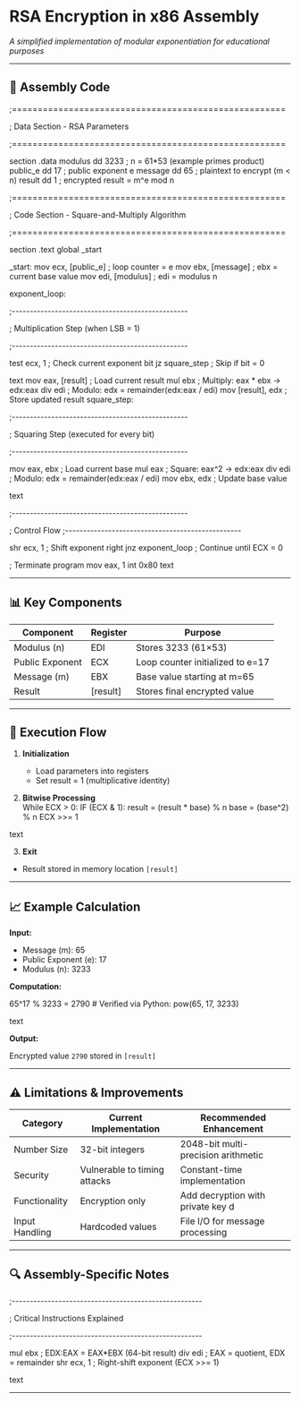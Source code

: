 # RSA Encryption in x86 Assembly  
*A simplified implementation of modular exponentiation for educational purposes*  

---

## 📝 Assembly Code  
;=====================================================

; Data Section - RSA Parameters

;=====================================================

section .data
modulus dd 3233 ; n = 61*53 (example primes product)
public_e dd 17 ; public exponent e
message dd 65 ; plaintext to encrypt (m < n)
result dd 1 ; encrypted result = m^e mod n

;=====================================================

; Code Section - Square-and-Multiply Algorithm

;=====================================================

section .text
global _start

_start:
mov ecx, [public_e] ; loop counter = e
mov ebx, [message] ; ebx = current base value
mov edi, [modulus] ; edi = modulus n

exponent_loop:

;-------------------------------------------------

; Multiplication Step (when LSB = 1)

;-------------------------------------------------

test ecx, 1 ; Check current exponent bit
jz square_step ; Skip if bit = 0

text
mov eax, [result]       ; Load current result
mul ebx                 ; Multiply: eax * ebx → edx:eax
div edi                 ; Modulo: edx = remainder(edx:eax / edi)
mov [result], edx       ; Store updated result
square_step:

;-------------------------------------------------

; Squaring Step (executed for every bit)

;-------------------------------------------------

mov eax, ebx ; Load current base
mul eax ; Square: eax^2 → edx:eax
div edi ; Modulo: edx = remainder(edx:eax / edi)
mov ebx, edx ; Update base value

text

;-------------------------------------------------

; Control Flow
;-------------------------------------------------


shr ecx, 1              ; Shift exponent right
jnz exponent_loop       ; Continue until ECX = 0

; Terminate program
mov eax, 1
int 0x80
text


---


## 📊 Key Components  


| Component       | Register | Purpose                             |
|-----------------|----------|-------------------------------------|
| Modulus (n)     | EDI      | Stores 3233 (61×53)                 |
| Public Exponent | ECX      | Loop counter initialized to e=17    |
| Message (m)     | EBX      | Base value starting at m=65         |
| Result          | [result] | Stores final encrypted value        |


---


## 🚀 Execution Flow  
1. **Initialization**  
   - Load parameters into registers  
   - Set result = 1 (multiplicative identity)
     

2. **Bitwise Processing**  
While ECX > 0:
IF (ECX & 1):
result = (result * base) % n
base = (base^2) % n
ECX >>= 1


text


3. **Exit**  
- Result stored in memory location `[result]`  


---


## 📈 Example Calculation  
**Input:**  
- Message (m): 65  
- Public Exponent (e): 17  
- Modulus (n): 3233  


**Computation:**  

65^17 % 3233 = 2790 # Verified via Python: pow(65, 17, 3233)


text


**Output:**  

Encrypted value `2790` stored in `[result]`


---


## ⚠️ Limitations & Improvements  


| Category        | Current Implementation           | Recommended Enhancement           |
|-----------------|-----------------------------------|------------------------------------|
| Number Size     | 32-bit integers                   | 2048-bit multi-precision arithmetic|
| Security        | Vulnerable to timing attacks      | Constant-time implementation       |
| Functionality   | Encryption only                   | Add decryption with private key d  |
| Input Handling  | Hardcoded values                  | File I/O for message processing    |


---


## 🔍 Assembly-Specific Notes  

;-----------------------------------------------------

; Critical Instructions Explained

;-----------------------------------------------------

mul ebx ; EDX:EAX = EAX*EBX (64-bit result)
div edi ; EAX = quotient, EDX = remainder
shr ecx, 1 ; Right-shift exponent (ECX >>= 1)

text

---
